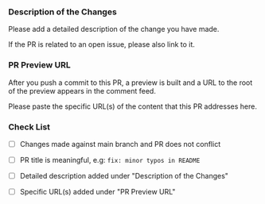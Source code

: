 ### Description of the Changes

Please add a detailed description of the change you have made.

If the PR is related to an open issue, please also link to it.

### PR Preview URL

After you push a commit to this PR, a preview is built and a URL to the root of the preview appears in the comment feed.

Please paste the specific URL(s) of the content that this PR addresses here.

### Check List

- [ ] Changes made against main branch and PR does not conflict
- [ ] PR title is meaningful, e.g: `fix: minor typos in README`
- [ ] Detailed description added under "Description of the Changes"
- [ ] Specific URL(s) added under "PR Preview URL"



